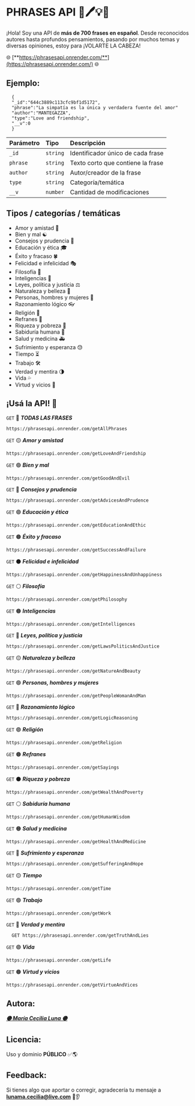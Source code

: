 # PHRASES API 📔🖊💡💭

¡Hola! Soy una API de **más de 700 frases en español**. Desde reconocidos autores hasta profundos pensamientos, pasando por muchos temas y diversas opiniones, estoy para ¡VOLARTE LA CABEZA!

🌐 [**https://phrasesapi.onrender.com/**](https://phrasesapi.onrender.com/) 🌐

## Ejemplo:

```http
  {
  "_id":"644c3889c113cfc9bf1d5172",
  "phrase":"La simpatía es la única y verdadera fuente del amor"
  "author":"MANTEGAZZA",
  "type":"Love and friendship",
  "__v":0
  }
```

| Parámetro | Tipo     | Descripción                       |
| :-------- | :------- | :-------------------------------- |
| `_id`     | `string` | Identificador único de cada frase |
| `phrase`  | `string` | Texto corto que contiene la frase |
| `author`  | `string` | Autor/creador de la frase         |
| `type`    | `string` | Categoría/temática                |
| `__v`     | `number` | Cantidad de modificaciones        |

## Tipos / categorías / temáticas

- Amor y amistad 💛
- Bien y mal ☯️ 
- Consejos y prudencia 👴
- Educación y ética 🎓
- Éxito y fracaso 🍀
- Felicidad e infelicidad 🎭
- Filosofía 💭
- Inteligencias 🎨
- Leyes, política y justicia ⚖️
- Naturaleza y belleza 🌈
- Personas, hombres y mujeres 👤
- Razonamiento lógico 👓
- Religión 🧎
- Refranes 🙈
- Riqueza y pobreza 💸
- Sabiduría humana 🤔
- Salud y medicina 🚑
- Sufrimiento y esperanza 😓
- Tiempo ⏳
- Trabajo 🛠
- Verdad y mentira 🌗
- Vida 💦
- Virtud y vicios 🫢

## ¡Usá la API! 🤩

`GET` 🔴
***TODAS LAS FRASES***

```http
https://phrasesapi.onrender.com/getAllPhrases
```

`GET` 🟡
***Amor y amistad***

```http
https://phrasesapi.onrender.com/getLoveAndFriendship
```

`GET` 🟢
***Bien y mal***

```http
https://phrasesapi.onrender.com/getGoodAndEvil
```

`GET` 🔵
***Consejos y prudencia***

```http
https://phrasesapi.onrender.com/getAdvicesAndPrudence
```

`GET` 🟣
***Educación y ética***

```http
https://phrasesapi.onrender.com/getEducationAndEthic
```

`GET` 🟤
***Éxito y fracaso***

```http
https://phrasesapi.onrender.com/getSuccessAndFailure
```

`GET` ⚫
***Felicidad e infelicidad***

```http
https://phrasesapi.onrender.com/getHappinessAndUnhappiness
```

`GET` ⚪
***Filosofía***

```http
https://phrasesapi.onrender.com/getPhilosophy
```

`GET` 🟠
***Inteligencias***

```http
https://phrasesapi.onrender.com/getIntelligences
```

`GET` 🔴
***Leyes, política y justicia***

```http
https://phrasesapi.onrender.com/getLawsPoliticsAndJustice
```

`GET` 🟡
***Naturaleza y belleza***

```http
https://phrasesapi.onrender.com/getNatureAndBeauty
```

`GET` 🟢
***Personas, hombres y mujeres***

```http
https://phrasesapi.onrender.com/getPeopleWomanAndMan
```

`GET` 🔵
***Razonamiento lógico***

```http
https://phrasesapi.onrender.com/getLogicReasoning
```

`GET` 🟣
***Religión***

```http
https://phrasesapi.onrender.com/getReligion
```

`GET` 🟤
***Refranes***

```http
https://phrasesapi.onrender.com/getSayings
```

`GET` ⚫
***Riqueza y pobreza***

```http
https://phrasesapi.onrender.com/getWealthAndPoverty
```

`GET` ⚪
***Sabiduría humana***

```http
https://phrasesapi.onrender.com/getHumanWisdom
```

`GET` 🟠
***Salud y medicina***

```http
https://phrasesapi.onrender.com/getHealthAndMedicine
```

`GET` 🔴
***Sufrimiento y esperanza***

```http
https://phrasesapi.onrender.com/getSufferingAndHope
```

`GET` 🟡
***Tiempo***

```http
https://phrasesapi.onrender.com/getTime
```

`GET` 🟢
***Trabajo***

```http
https://phrasesapi.onrender.com/getWork
```

`GET` 🔵
***Verdad y mentira***

```http
  GET https://phrasesapi.onrender.com/getTruthAndLies
```

`GET` 🟣
***Vida***

```http
https://phrasesapi.onrender.com/getLife
```

`GET` 🟤
***Virtud y vicios***

```http
https://phrasesapi.onrender.com/getVirtueAndVices
```

## Autora:

[**_🟣 María Cecilia Luna 🟣_**](https://mcecilialuna-dev.netlify.app)

## Licencia:

Uso y dominio **PÚBLICO** ✅🌎

## Feedback:

Si tienes algo que aportar o corregir, agradecería tu mensaje a **lunama.cecilia@live.com** 👀👂
